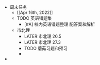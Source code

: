 - 周末任务
	- [[Apr 16th, 2022]]
	- TODO 英语错题集
		- [#A] 校内英语错题整理 配答案和解析
	- 市北理
		- LATER  市北理 26.5
		- LATER  市北理 27.3
		- TODO 蘑菇习题和预习
		-
-
